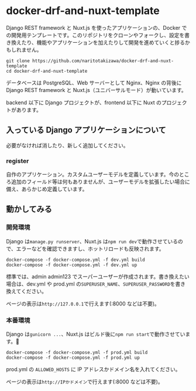 # docker-drf-and-nuxt-template

Django REST framework と Nuxt.js を使ったアプリケーションの、Docker での開発用テンプレートです。このリポジトリをクローンやフォークし、設定を書き換えたり、機能やアプリケーションを加えたりして開発を進めていくと捗るかもしれません。

```
git clone https://github.com/naritotakizawa/docker-drf-and-nuxt-template
cd docker-drf-and-nuxt-template
```

データベースは PostgreSQL、Web サーバーとして Nginx、Nginx の背後に Django REST framework と Nuxt.js（ユニバーサルモード）が動いています。

backend 以下に Django プロジェクトが、frontend 以下に Nuxt のプロジェクトがあります。

## 入っている Django アプリケーションについて

必要がなければ消したり、新しく追加してください。

### register

自作のアプリケーション。カスタムユーザーモデルを定義しています。今のところ追加のフィールド等は何もありませんが、ユーザーモデルを拡張したい場合に備え、あらかじめ定義しています。

## 動かしてみる

### 開発環境

Django は`manage.py runserver`、Nuxt.js は`npm run dev`で動作させているので、エラーなどを確認できますし、ホットリロードも反映されます。

```
docker-compose -f docker-compose.yml -f dev.yml build
docker-compose -f docker-compose.yml -f dev.yml up
```

標準では、admin admin123 でスーパーユーザーが作成されます。書き換えたい場合は、dev.yml や prod.yml の`SUPERUSER_NAME`、`SUPERUSER_PASSWORD`を書き換えてください。

ページの表示は`http://127.0.0.1`で行えます(:8000 などは不要)。

### 本番環境

Django は`gunicorn ...`、Nuxt.js はビルド後に`npm run start`で動作させています。

```
docker-compose -f docker-compose.yml -f prod.yml build
docker-compose -f docker-compose.yml -f prod.yml up
```

prod.yml の `ALLOWED_HOSTS` に IP アドレスかドメイン名を入れてください。

ページの表示は`http://IPかドメイン`で行えます(:8000 などは不要)。
